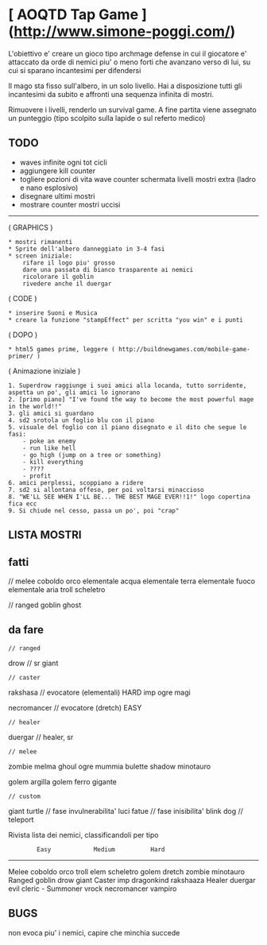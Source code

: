 # [ AOQTD Tap Game ] (http://www.simone-poggi.com/)

L'obiettivo e' creare un gioco tipo archmage defense in cui il giocatore e' attaccato da orde di nemici 
piu' o meno forti che avanzano verso di lui, su cui si sparano incantesimi per difendersi

Il mago sta fisso sull'albero, in un solo livello.
Hai a disposizione tutti gli incantesimi da subito e affronti una sequenza infinita di mostri.

Rimuovere i livelli, renderlo un survival game. 
A fine partita viene assegnato un punteggio (tipo scolpito sulla lapide o sul referto medico)

## TODO	

- waves infinite ogni tot cicli
- aggiungere
	kill counter
- togliere 
	pozioni di vita
	wave counter
	schermata livelli
	mostri extra (ladro e nano esplosivo)
- disegnare ultimi mostri
- mostrare counter mostri uccisi

-----


( GRAPHICS )

	* mostri rimanenti
	* Sprite dell'albero danneggiato in 3-4 fasi
	* screen iniziale:
		rifare il logo piu' grosso
		dare una passata di bianco trasparente ai nemici
		ricolorare il goblin
		rivedere anche il duergar

( CODE )

	* inserire Suoni e Musica
	* creare la funzione "stampEffect" per scritta "you win" e i punti
	
( DOPO )

	* html5 games prime, leggere ( http://buildnewgames.com/mobile-game-primer/ )

( Animazione iniziale )

	1. Superdrow raggiunge i suoi amici alla locanda, tutto sorridente, aspetta un po', gli amici lo ignorano
	2. [primo piano] "I've found the way to become the most powerful mage in the world!!"
	3. gli amici si guardano
	4. sd2 srotola un foglio blu con il piano
	5. visuale del foglio con il piano disegnato e il dito che segue le fasi:
	    - poke an enemy
	    - run like hell
	    - go high (jump on a tree or something)
	    - kill everything
	    - ????
	    - profit
	6. amici perplessi, scoppiano a ridere
	7. sd2 si allontana offeso, per poi voltarsi minaccioso
	8. "WE'LL SEE WHEN I'LL BE... THE BEST MAGE EVER!!1!" logo copertina fica ecc
	9. Si chiude nel cesso, passa un po', poi "crap"


## LISTA MOSTRI

fatti
---------------------------------------

// melee
	coboldo
	orco
	elementale acqua
	elementale terra
	elementale fuoco
	elementale aria
	troll
	scheletro

// ranged
	goblin
	ghost

da fare
---------------------------------------
    // ranged
drow 			// sr
giant

	// caster
rakshasa    	// evocatore (elementali) HARD
imp
ogre magi

necromancer		// evocatore (dretch) EASY

	// healer
duergar 		// healer, sr

    // melee
zombie
melma
ghoul
ogre
mummia
bulette
shadow
minotauro

golem argilla
golem ferro
gigante

	// custom
giant turtle    // fase invulnerabilita'
luci fatue		// fase inisibilita'
blink dog		// teleport

Rivista lista dei nemici, classificandoli per tipo

			Easy			Medium			Hard
-------------------------------------------------------
Melee		coboldo			orco			troll
			elem			scheletro		golem
			dretch			zombie			minotauro
Ranged		goblin			drow			giant
Caster		imp				dragonkind		rakshaaza
Healer		duergar			evil cleric		-
Summoner	vrock			necromancer		vampiro


## BUGS

non evoca piu' i nemici, capire che minchia succede
